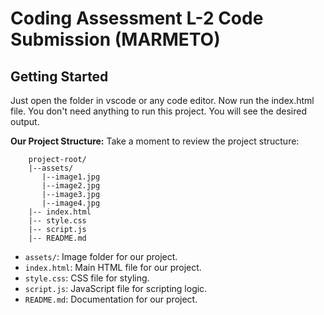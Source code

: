 # Coding Assessment L-2 Code Submission (MARMETO)

## Getting Started
Just open the folder in vscode or any code editor.
Now run the index.html file.
You don't need anything to run this project.
You will see the desired output.

**Our Project Structure:**
Take a moment to review the project structure:

        project-root/
        |--assets/
           |--image1.jpg
           |--image2.jpg
           |--image3.jpg
           |--image4.jpg
        |-- index.html
        |-- style.css
        |-- script.js
        |-- README.md

- `assets/`: Image folder for our project.
- `index.html`: Main HTML file for our project.
- `style.css`: CSS file for styling.
- `script.js`: JavaScript file for scripting logic.
- `README.md`: Documentation for our project.

